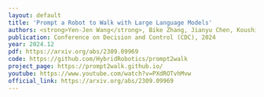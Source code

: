 ```yaml
---
layout: default
title: 'Prompt a Robot to Walk with Large Language Models'
authors: <strong>Yen-Jen Wang</strong>, Bike Zhang, Jianyu Chen, Koushil Sreenath
publication: Conference on Decision and Control (CDC), 2024
year: 2024.12
pdf: https://arxiv.org/abs/2309.09969
code: https://github.com/HybridRobotics/prompt2walk
project_page: https://prompt2walk.github.io/
youtube: https://www.youtube.com/watch?v=PXdROTvhMvw
official_link: https://arxiv.org/abs/2309.09969
---
```


